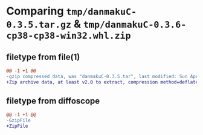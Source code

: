 # Comparing `tmp/danmakuC-0.3.5.tar.gz` & `tmp/danmakuC-0.3.6-cp38-cp38-win32.whl.zip`

## filetype from file(1)

```diff
@@ -1 +1 @@
-gzip compressed data, was "danmakuC-0.3.5.tar", last modified: Sun Apr 23 07:10:17 2023, max compression
+Zip archive data, at least v2.0 to extract, compression method=deflate
```

## filetype from diffoscope

```diff
@@ -1 +1 @@
-GzipFile
+ZipFile
```

